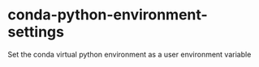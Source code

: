 # conda-python-environment-settings
Set the conda virtual python environment as a user environment variable
